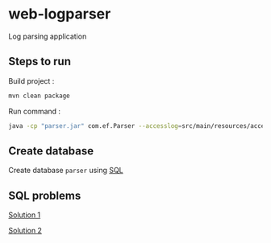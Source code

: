 # web-logparser
Log parsing application

Steps to run 
-------------

Build project :
```bash 
mvn clean package
```
Run command :
```bash
java -cp "parser.jar" com.ef.Parser --accesslog=src/main/resources/access.log --startDate=2017-01-01.15:00:00 --duration=hourly --threshold=200

```

## Create database
Create database `parser` using [SQL](https://github.com/rezwan4029/web-logparser/blob/master/src/main/resources/sql/create_database.sql)

## SQL problems

[Solution 1](https://github.com/rezwan4029/web-logparser/blob/master/src/main/resources/sql/sql_solution_1.sql)

[Solution 2](https://github.com/rezwan4029/web-logparser/blob/master/src/main/resources/sql/sql_solution_2.sql)
